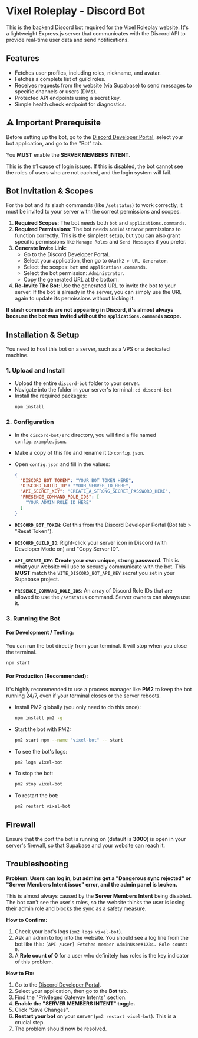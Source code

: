 # Vixel Roleplay - Discord Bot

This is the backend Discord bot required for the Vixel Roleplay website. It's a lightweight Express.js server that communicates with the Discord API to provide real-time user data and send notifications.

## Features

-   Fetches user profiles, including roles, nickname, and avatar.
-   Fetches a complete list of guild roles.
-   Receives requests from the website (via Supabase) to send messages to specific channels or users (DMs).
-   Protected API endpoints using a secret key.
-   Simple health check endpoint for diagnostics.

## ⚠️ Important Prerequisite

Before setting up the bot, go to the [Discord Developer Portal](https://discord.com/developers/applications), select your bot application, and go to the "Bot" tab.

You **MUST** enable the **SERVER MEMBERS INTENT**.

This is the #1 cause of login issues. If this is disabled, the bot cannot see the roles of users who are not cached, and the login system will fail.

## Bot Invitation & Scopes

For the bot and its slash commands (like `/setstatus`) to work correctly, it must be invited to your server with the correct permissions and scopes.

1.  **Required Scopes**: The bot needs both `bot` and `applications.commands`.
2.  **Required Permissions**: The bot needs `Administrator` permissions to function correctly. This is the simplest setup, but you can also grant specific permissions like `Manage Roles` and `Send Messages` if you prefer.
3.  **Generate Invite Link**:
    *   Go to the Discord Developer Portal.
    *   Select your application, then go to `OAuth2 > URL Generator`.
    *   Select the scopes: `bot` and `applications.commands`.
    *   Select the bot permission: `Administrator`.
    *   Copy the generated URL at the bottom.
4.  **Re-Invite The Bot**: Use the generated URL to invite the bot to your server. If the bot is already in the server, you can simply use the URL again to update its permissions without kicking it.

**If slash commands are not appearing in Discord, it's almost always because the bot was invited without the `applications.commands` scope.**

## Installation & Setup

You need to host this bot on a server, such as a VPS or a dedicated machine.

### 1. Upload and Install

-   Upload the entire `discord-bot` folder to your server.
-   Navigate into the folder in your server's terminal: `cd discord-bot`
-   Install the required packages:
    ```bash
    npm install
    ```

### 2. Configuration

-   In the `discord-bot/src` directory, you will find a file named `config.example.json`.
-   Make a copy of this file and rename it to `config.json`.
-   Open `config.json` and fill in the values:

    ```json
    {
      "DISCORD_BOT_TOKEN": "YOUR_BOT_TOKEN_HERE",
      "DISCORD_GUILD_ID": "YOUR_SERVER_ID_HERE",
      "API_SECRET_KEY": "CREATE_A_STRONG_SECRET_PASSWORD_HERE",
      "PRESENCE_COMMAND_ROLE_IDS": [
        "YOUR_ADMIN_ROLE_ID_HERE"
      ]
    }
    ```

-   **`DISCORD_BOT_TOKEN`**: Get this from the Discord Developer Portal (Bot tab > "Reset Token").
-   **`DISCORD_GUILD_ID`**: Right-click your server icon in Discord (with Developer Mode on) and "Copy Server ID".
-   **`API_SECRET_KEY`**: **Create your own unique, strong password**. This is what your website will use to securely communicate with the bot. This **MUST** match the `VITE_DISCORD_BOT_API_KEY` secret you set in your Supabase project.
-   **`PRESENCE_COMMAND_ROLE_IDS`**: An array of Discord Role IDs that are allowed to use the `/setstatus` command. Server owners can always use it.

### 3. Running the Bot

#### For Development / Testing:

You can run the bot directly from your terminal. It will stop when you close the terminal.

```bash
npm start
```

#### For Production (Recommended):

It's highly recommended to use a process manager like **PM2** to keep the bot running 24/7, even if your terminal closes or the server reboots.

-   Install PM2 globally (you only need to do this once):
    ```bash
    npm install pm2 -g
    ```
-   Start the bot with PM2:
    ```bash
    pm2 start npm --name "vixel-bot" -- start
    ```
-   To see the bot's logs:
    ```bash
    pm2 logs vixel-bot
    ```
-   To stop the bot:
    ```bash
    pm2 stop vixel-bot
    ```
-   To restart the bot:
     ```bash
    pm2 restart vixel-bot
    ```

## Firewall

Ensure that the port the bot is running on (default is **3000**) is open in your server's firewall, so that Supabase and your website can reach it.

## Troubleshooting

**Problem: Users can log in, but admins get a "Dangerous sync rejected" or "Server Members Intent issue" error, and the admin panel is broken.**

This is almost always caused by the **Server Members Intent** being disabled. The bot can't see the user's roles, so the website thinks the user is losing their admin role and blocks the sync as a safety measure.

**How to Confirm:**
1. Check your bot's logs (`pm2 logs vixel-bot`). 
2. Ask an admin to log into the website. You should see a log line from the bot like this:
   `[API /user] Fetched member AdminUser#1234. Role count: 0.`
3. A **Role count of 0** for a user who definitely has roles is the key indicator of this problem.

**How to Fix:**
1. Go to the [Discord Developer Portal](https://discord.com/developers/applications).
2. Select your application, then go to the **Bot** tab.
3. Find the "Privileged Gateway Intents" section.
4. **Enable the "SERVER MEMBERS INTENT" toggle.**
5. Click "Save Changes".
6. **Restart your bot** on your server (`pm2 restart vixel-bot`). This is a crucial step.
7. The problem should now be resolved.
